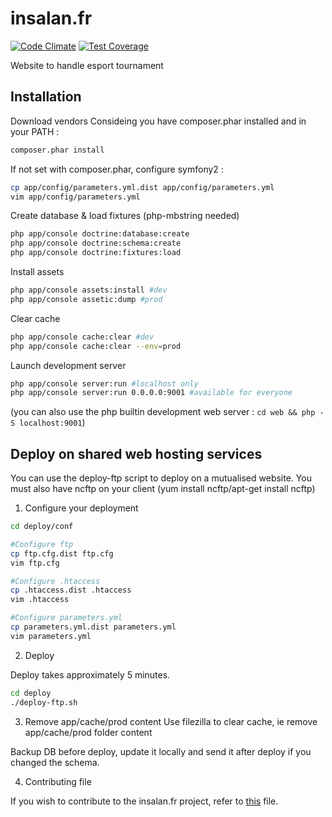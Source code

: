 insalan.fr
==========

[![Code Climate](https://codeclimate.com/github/superboum/insalan.fr/badges/gpa.svg)](https://codeclimate.com/github/superboum/insalan.fr)
[![Test Coverage](https://codeclimate.com/github/superboum/insalan.fr/badges/coverage.svg)](https://codeclimate.com/github/superboum/insalan.fr)

Website to handle esport tournament

Installation
------------

Download vendors
Consideing you have composer.phar installed and in your PATH :

```bash
composer.phar install
```

If not set with composer.phar, configure symfony2 : 

```bash
cp app/config/parameters.yml.dist app/config/parameters.yml
vim app/config/parameters.yml
```

Create database & load fixtures (php-mbstring needed)

```bash
php app/console doctrine:database:create
php app/console doctrine:schema:create
php app/console doctrine:fixtures:load
```

Install assets

```bash
php app/console assets:install #dev
php app/console assetic:dump #prod
```

Clear cache

```bash
php app/console cache:clear #dev
php app/console cache:clear --env=prod
```

Launch development server

```bash
php app/console server:run #localhost only
php app/console server:run 0.0.0.0:9001 #available for everyone 
```
(you can also use the php builtin development web server : `cd web && php -S localhost:9001`)

Deploy on shared web hosting services
-------------------------------------

You can use the deploy-ftp script to deploy on a mutualised website.
You must also have ncftp on your client (yum install ncftp/apt-get install ncftp)

1) Configure your deployment

```bash
cd deploy/conf

#Configure ftp
cp ftp.cfg.dist ftp.cfg
vim ftp.cfg

#Configure .htaccess
cp .htaccess.dist .htaccess
vim .htaccess

#Configure parameters.yml
cp parameters.yml.dist parameters.yml
vim parameters.yml
```

2) Deploy

Deploy takes approximately 5 minutes.

```bash
cd deploy
./deploy-ftp.sh
```

3) Remove app/cache/prod content
Use filezilla to clear cache, ie remove app/cache/prod folder content

Backup DB before deploy, update it locally and send it after deploy if you changed the schema.

4) Contributing file

If you wish to contribute to the insalan.fr project, refer to [this](https://github.com/insalan/insalan.fr/blob/master/CONTRIBUTING.md) file.
